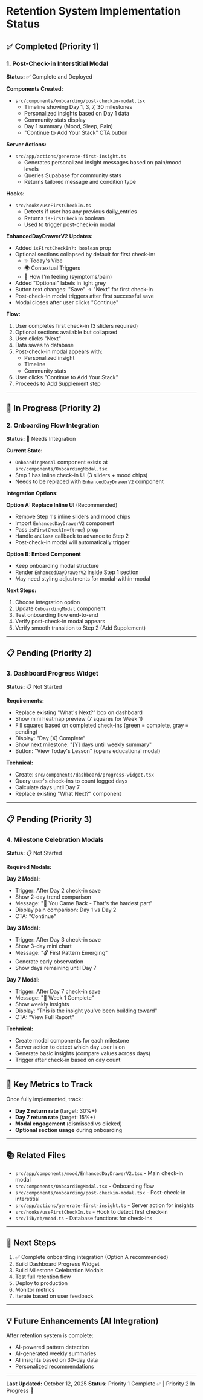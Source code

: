 # Retention System Implementation Status

## ✅ Completed (Priority 1)

### 1. Post-Check-in Interstitial Modal
**Status:** ✅ Complete and Deployed

**Components Created:**
- `src/components/onboarding/post-checkin-modal.tsx`
  - Timeline showing Day 1, 3, 7, 30 milestones
  - Personalized insights based on Day 1 data
  - Community stats display
  - Day 1 summary (Mood, Sleep, Pain)
  - "Continue to Add Your Stack" CTA button

**Server Actions:**
- `src/app/actions/generate-first-insight.ts`
  - Generates personalized insight messages based on pain/mood levels
  - Queries Supabase for community stats
  - Returns tailored message and condition type

**Hooks:**
- `src/hooks/useFirstCheckIn.ts`
  - Detects if user has any previous daily_entries
  - Returns `isFirstCheckIn` boolean
  - Used to trigger post-check-in modal

**EnhancedDayDrawerV2 Updates:**
- Added `isFirstCheckIn?: boolean` prop
- Optional sections collapsed by default for first check-in:
  - ✨ Today's Vibe
  - 🌍 Contextual Triggers
  - 💭 How I'm feeling (symptoms/pain)
- Added "Optional" labels in light grey
- Button text changes: "Save" → "Next" for first check-in
- Post-check-in modal triggers after first successful save
- Modal closes after user clicks "Continue"

**Flow:**
1. User completes first check-in (3 sliders required)
2. Optional sections available but collapsed
3. User clicks "Next"
4. Data saves to database
5. Post-check-in modal appears with:
   - Personalized insight
   - Timeline
   - Community stats
6. User clicks "Continue to Add Your Stack"
7. Proceeds to Add Supplement step

---

## 🚧 In Progress (Priority 2)

### 2. Onboarding Flow Integration
**Status:** 🚧 Needs Integration

**Current State:**
- `OnboardingModal` component exists at `src/components/OnboardingModal.tsx`
- Step 1 has inline check-in UI (3 sliders + mood chips)
- Needs to be replaced with `EnhancedDayDrawerV2` component

**Integration Options:**

**Option A: Replace Inline UI** (Recommended)
- Remove Step 1's inline sliders and mood chips
- Import `EnhancedDayDrawerV2` component
- Pass `isFirstCheckIn={true}` prop
- Handle `onClose` callback to advance to Step 2
- Post-check-in modal will automatically trigger

**Option B: Embed Component**
- Keep onboarding modal structure
- Render `EnhancedDayDrawerV2` inside Step 1 section
- May need styling adjustments for modal-within-modal

**Next Steps:**
1. Choose integration option
2. Update `OnboardingModal` component
3. Test onboarding flow end-to-end
4. Verify post-check-in modal appears
5. Verify smooth transition to Step 2 (Add Supplement)

---

## 📋 Pending (Priority 2)

### 3. Dashboard Progress Widget
**Status:** 📋 Not Started

**Requirements:**
- Replace existing "What's Next?" box on dashboard
- Show mini heatmap preview (7 squares for Week 1)
- Fill squares based on completed check-ins (green = complete, gray = pending)
- Display: "Day [X] Complete"
- Show next milestone: "[Y] days until weekly summary"
- Button: "View Today's Lesson" (opens educational modal)

**Technical:**
- Create: `src/components/dashboard/progress-widget.tsx`
- Query user's check-ins to count logged days
- Calculate days until Day 7
- Replace existing "What Next?" component

---

## 📋 Pending (Priority 3)

### 4. Milestone Celebration Modals
**Status:** 📋 Not Started

**Required Modals:**

**Day 2 Modal:**
- Trigger: After Day 2 check-in save
- Show 2-day trend comparison
- Message: "🎉 You Came Back - That's the hardest part"
- Display pain comparison: Day 1 vs Day 2
- CTA: "Continue"

**Day 3 Modal:**
- Trigger: After Day 3 check-in save
- Show 3-day mini chart
- Message: "🔓 First Pattern Emerging"
- Generate early observation
- Show days remaining until Day 7

**Day 7 Modal:**
- Trigger: After Day 7 check-in save
- Message: "🎉 Week 1 Complete"
- Show weekly insights
- Display: "This is the insight you've been building toward"
- CTA: "View Full Report"

**Technical:**
- Create modal components for each milestone
- Server action to detect which day user is on
- Generate basic insights (compare values across days)
- Trigger after check-in based on day count

---

## 🎯 Key Metrics to Track

Once fully implemented, track:
- **Day 2 return rate** (target: 30%+)
- **Day 7 return rate** (target: 15%+)
- **Modal engagement** (dismissed vs clicked)
- **Optional section usage** during onboarding

---

## 📚 Related Files

- `src/app/components/mood/EnhancedDayDrawerV2.tsx` - Main check-in modal
- `src/components/OnboardingModal.tsx` - Onboarding flow
- `src/components/onboarding/post-checkin-modal.tsx` - Post-check-in interstitial
- `src/app/actions/generate-first-insight.ts` - Server action for insights
- `src/hooks/useFirstCheckIn.ts` - Hook to detect first check-in
- `src/lib/db/mood.ts` - Database functions for check-ins

---

## 🔄 Next Steps

1. ✅ Complete onboarding integration (Option A recommended)
2. Build Dashboard Progress Widget
3. Build Milestone Celebration Modals
4. Test full retention flow
5. Deploy to production
6. Monitor metrics
7. Iterate based on user feedback

---

## 💡 Future Enhancements (AI Integration)

After retention system is complete:
- AI-powered pattern detection
- AI-generated weekly summaries
- AI insights based on 30-day data
- Personalized recommendations

---

**Last Updated:** October 12, 2025
**Status:** Priority 1 Complete ✅ | Priority 2 In Progress 🚧

